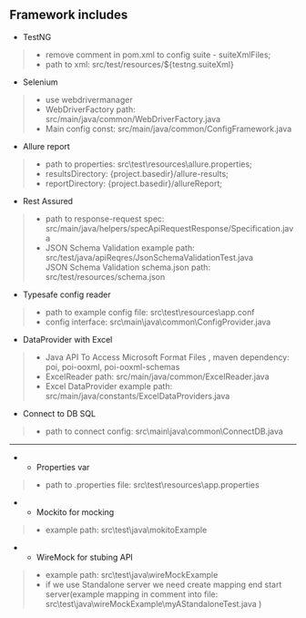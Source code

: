 ## Framework includes
- TestNG 
 > - remove comment in pom.xml to config suite - suiteXmlFiles;
 > - path to xml: src/test/resources/${testng.suiteXml}

- Selenium 
> - use webdrivermanager
> - WebDriverFactory path: src/main/java/common/WebDriverFactory.java
> - Main config const: src/main/java/common/ConfigFramework.java

- Allure report
> - path to properties: src\test\resources\allure.properties;
> - resultsDirectory: {project.basedir}/allure-results;
> - reportDirectory: {project.basedir}/allureReport; 

- Rest Assured
> - path to response-request spec: src/main/java/helpers/specApiRequestResponse/Specification.java
> - JSON Schema Validation example path: src/test/java/apiReqres/JsonSchemaValidationTest.java \
> JSON Schema Validation schema.json path: src/test/resources/schema.json


- Typesafe config reader
> - path to example config file: src\test\resources\app.conf
> - config interface: src\main\java\common\ConfigProvider.java

- DataProvider with Excel
> - Java API To Access Microsoft Format Files , maven dependency: poi, poi-ooxml, poi-ooxml-schemas
> - ExcelReader path: src/main/java/common/ExcelReader.java
> - Excel DataProvider example path: src/main/java/constants/ExcelDataProviders.java

- Connect to DB SQL
> - path to connect config: src\main\java\common\ConnectDB.java

---

- *  Properties var
> - path to .properties file: src\test\resources\app.properties

- * Mockito for mocking
> - example path: src\test\java\mokitoExample

- * WireMock for stubing API
> - example path: src\test\java\wireMockExample
> - if we use Standalone server we need create mapping end start server(example mapping in comment into file: src\test\java\wireMockExample\myAStandaloneTest.java )
         